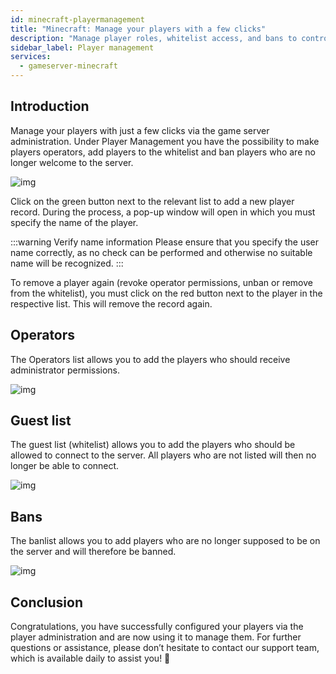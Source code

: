 ```yaml
---
id: minecraft-playermanagement
title: "Minecraft: Manage your players with a few clicks"
description: "Manage player roles, whitelist access, and bans to control your game server effectively → Learn more now"
sidebar_label: Player management
services:
  - gameserver-minecraft
---
```


## Introduction

Manage your players with just a few clicks via the game server administration. Under Player Management you have the possibility to make players operators, add players to the whitelist and ban players who are no longer welcome to the server. 

![img](https://screensaver01.zap-hosting.com/index.php/s/ijDqwZdpmkFMGdn/preview)

Click on the green button next to the relevant list to add a new player record. During the process, a pop-up window will open in which you must specify the name of the player. 

:::warning Verify name information
Please ensure that you specify the user name correctly, as no check can be performed and otherwise no suitable name will be recognized. 
:::

To remove a player again (revoke operator permissions, unban or remove from the whitelist), you must click on the red button next to the player in the respective list. This will remove the record again. 



## Operators
The Operators list allows you to add the players who should receive administrator permissions. 

![img](https://screensaver01.zap-hosting.com/index.php/s/Kjpe8t3DFEdgPSz/preview)

## Guest list
The guest list (whitelist) allows you to add the players who should be allowed to connect to the server. All players who are not listed will then no longer be able to connect. 

![img](https://screensaver01.zap-hosting.com/index.php/s/iY8dSnoXpFYfpfz/preview)

## Bans
The banlist allows you to add players who are no longer supposed to be on the server and will therefore be banned. 

![img](https://screensaver01.zap-hosting.com/index.php/s/aspGsM28fimDR3a/preview)


## Conclusion
Congratulations, you have successfully configured your players via the player administration and are now using it to manage them. For further questions or assistance, please don’t hesitate to contact our support team, which is available daily to assist you! 🙂

